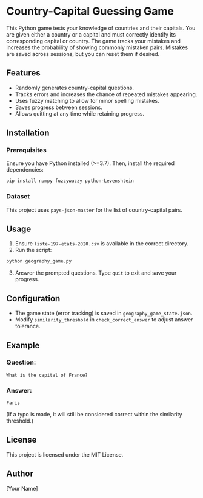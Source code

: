 # Country-Capital Guessing Game

This Python game tests your knowledge of countries and their capitals. You are given either a country or a capital and must correctly identify its corresponding capital or country. The game tracks your mistakes and increases the probability of showing commonly mistaken pairs. Mistakes are saved across sessions, but you can reset them if desired.

## Features
- Randomly generates country-capital questions.
- Tracks errors and increases the chance of repeated mistakes appearing.
- Uses fuzzy matching to allow for minor spelling mistakes.
- Saves progress between sessions.
- Allows quitting at any time while retaining progress.

## Installation
### Prerequisites
Ensure you have Python installed (>=3.7). Then, install the required dependencies:

```sh
pip install numpy fuzzywuzzy python-Levenshtein
```

### Dataset
This project uses `pays-json-master` for the list of country-capital pairs.

## Usage
1. Ensure `liste-197-etats-2020.csv` is available in the correct directory.
2. Run the script:

```sh
python geography_game.py
```

3. Answer the prompted questions. Type `quit` to exit and save your progress.

## Configuration
- The game state (error tracking) is saved in `geography_game_state.json`.
- Modify `similarity_threshold` in `check_correct_answer` to adjust answer tolerance.

## Example
### Question:
```
What is the capital of France?
```
### Answer:
```
Paris
```
(If a typo is made, it will still be considered correct within the similarity threshold.)

## License
This project is licensed under the MIT License.

## Author
[Your Name]

